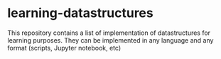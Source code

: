 # learning-datastructures

This repository contains a list of implementation of datastructures for learning purposes. They can be implemented in any language and any format (scripts, Jupyter notebook, etc)